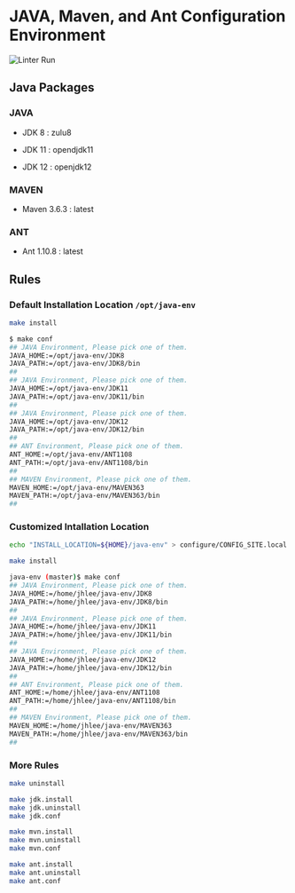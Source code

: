 # JAVA, Maven, and Ant Configuration Environment
![Linter Run](https://github.com/jeonghanlee/java-env/workflows/Linter%20Run/badge.svg)

## Java Packages

### JAVA

* JDK 8 : zulu8

* JDK 11 : opendjdk11

* JDK 12 : openjdk12

### MAVEN

* Maven 3.6.3 : latest

### ANT

* Ant 1.10.8 : latest

## Rules

### Default Installation Location `/opt/java-env`

```bash
make install
```

```bash
$ make conf
## JAVA Environment, Please pick one of them.
JAVA_HOME:=/opt/java-env/JDK8
JAVA_PATH:=/opt/java-env/JDK8/bin
##
## JAVA Environment, Please pick one of them.
JAVA_HOME:=/opt/java-env/JDK11
JAVA_PATH:=/opt/java-env/JDK11/bin
##
## JAVA Environment, Please pick one of them.
JAVA_HOME:=/opt/java-env/JDK12
JAVA_PATH:=/opt/java-env/JDK12/bin
##
## ANT Environment, Please pick one of them.
ANT_HOME:=/opt/java-env/ANT1108
ANT_PATH:=/opt/java-env/ANT1108/bin
##
## MAVEN Environment, Please pick one of them.
MAVEN_HOME:=/opt/java-env/MAVEN363
MAVEN_PATH:=/opt/java-env/MAVEN363/bin
##
```

### Customized Intallation Location

```bash
echo "INSTALL_LOCATION=${HOME}/java-env" > configure/CONFIG_SITE.local
```

```bash
make install
```

```bash
java-env (master)$ make conf
## JAVA Environment, Please pick one of them.
JAVA_HOME:=/home/jhlee/java-env/JDK8
JAVA_PATH:=/home/jhlee/java-env/JDK8/bin
##
## JAVA Environment, Please pick one of them.
JAVA_HOME:=/home/jhlee/java-env/JDK11
JAVA_PATH:=/home/jhlee/java-env/JDK11/bin
##
## JAVA Environment, Please pick one of them.
JAVA_HOME:=/home/jhlee/java-env/JDK12
JAVA_PATH:=/home/jhlee/java-env/JDK12/bin
##
## ANT Environment, Please pick one of them.
ANT_HOME:=/home/jhlee/java-env/ANT1108
ANT_PATH:=/home/jhlee/java-env/ANT1108/bin
##
## MAVEN Environment, Please pick one of them.
MAVEN_HOME:=/home/jhlee/java-env/MAVEN363
MAVEN_PATH:=/home/jhlee/java-env/MAVEN363/bin
##
```

### More Rules

```bash
make uninstall

make jdk.install
make jdk.uninstall
make jdk.conf

make mvn.install
make mvn.uninstall
make mvn.conf

make ant.install
make ant.uninstall
make ant.conf
```
